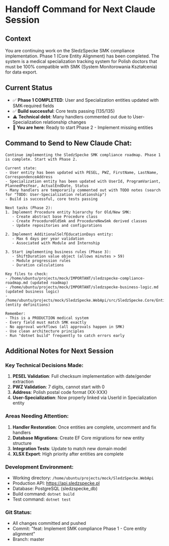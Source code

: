 # Handoff Command for Next Claude Session

## Context
You are continuing work on the SledzSpecke SMK compliance implementation. Phase 1 (Core Entity Alignment) has been completed. The system is a medical specialization tracking system for Polish doctors that must be 100% compatible with SMK (System Monitorowania Kształcenia) for data export.

## Current Status
- ✅ **Phase 1 COMPLETED**: User and Specialization entities updated with SMK-required fields
- ✅ **Build successful**: Core tests passing (135/135)
- ⚠️ **Technical debt**: Many handlers commented out due to User-Specialization relationship changes
- 📍 **You are here**: Ready to start Phase 2 - Implement missing entities

## Command to Send to New Claude Chat:

```
Continue implementing the SledzSpecke SMK compliance roadmap. Phase 1 is complete. Start with Phase 2.

Current state:
- User entity has been updated with PESEL, PWZ, FirstName, LastName, CorrespondenceAddress
- Specialization entity has been updated with UserId, ProgramVariant, PlannedPesYear, ActualEndDate, Status
- Many handlers are temporarily commented out with TODO notes (search for "TODO: User-Specialization relationship")
- Build is successful, core tests passing

Next tasks (Phase 2):
1. Implement Procedure entity hierarchy for Old/New SMK:
   - Create abstract base Procedure class
   - Create ProcedureOldSmk and ProcedureNewSmk derived classes
   - Update repositories and configurations
   
2. Implement AdditionalSelfEducationDays entity:
   - Max 6 days per year validation
   - Associated with Module and Internship
   
3. Start implementing business rules (Phase 3):
   - ShiftDuration value object (allows minutes > 59)
   - Module progression rules
   - Duration calculations

Key files to check:
- /home/ubuntu/projects/mock/IMPORTANT/sledzspecke-compliance-roadmap.md (updated roadmap)
- /home/ubuntu/projects/mock/IMPORTANT/sledzspecke-business-logic.md (updated business logic)
- /home/ubuntu/projects/mock/SledzSpecke.WebApi/src/SledzSpecke.Core/Entities/ (entity definitions)

Remember:
- This is a PRODUCTION medical system
- Every field must match SMK exactly
- No approval workflows (all approvals happen in SMK)
- Use clean architecture principles
- Run "dotnet build" frequently to catch errors early
```

## Additional Notes for Next Session

### Key Technical Decisions Made:
1. **PESEL Validation**: Full checksum implementation with date/gender extraction
2. **PWZ Validation**: 7 digits, cannot start with 0
3. **Address**: Polish postal code format (XX-XXX)
4. **User-Specialization**: Now properly linked via UserId in Specialization entity

### Areas Needing Attention:
1. **Handler Restoration**: Once entities are complete, uncomment and fix handlers
2. **Database Migrations**: Create EF Core migrations for new entity structure
3. **Integration Tests**: Update to match new domain model
4. **XLSX Export**: High priority after entities are complete

### Development Environment:
- Working directory: `/home/ubuntu/projects/mock/SledzSpecke.WebApi`
- Production API: https://api.sledzspecke.pl
- Database: PostgreSQL (sledzspecke_db)
- Build command: `dotnet build`
- Test command: `dotnet test`

### Git Status:
- All changes committed and pushed
- Commit: "feat: Implement SMK compliance Phase 1 - Core entity alignment"
- Branch: master